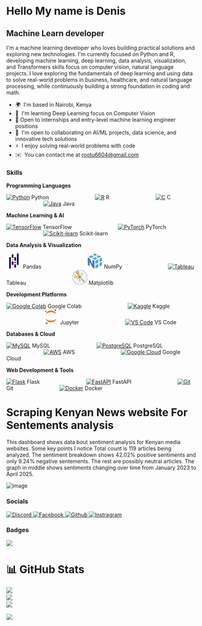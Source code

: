 Hello My name is Denis 
======================

Machine Learn developer
-----------------------
I'm a machine learning developer who loves building practical solutions and exploring new technologies. I'm currently focused on Python and R, developing  machine learning, deep learning, data analysis, visualization, and Transformers skills focus on computer vision, natural language projects. I love exploring the fundamentals of deep learning and using data to solve real-world problems in business, healthcare, and natural language processing, while continuously building a strong foundation in coding and math.

* 🌍  I'm based in Nairobi, Kenya
* 🧠  I'm learning Deep Learning focus on Computer Vision
* 💼  Open to internships and entry-level machine learning engineer positions
* 🤝  I'm open to collaborating on AI/ML projects, data science, and innovative tech solutions
*  ⚡  I enjoy solving real-world problems with code
*  ✉️  You can contact me at [rootu6604@gmail.com](mailto:rootu6604@gmail.com)


### Skills

**Programming Languages**
<p align="left">
<a href="https://www.python.org/" target="_blank" rel="noreferrer"><img src="https://raw.githubusercontent.com/danielcranney/readme-generator/main/public/icons/skills/python-colored.svg" width="40" height="40" alt="Python" title="Python"/></a>
<span style="margin-right: 20px;">Python</span>
&nbsp;&nbsp;&nbsp;&nbsp;&nbsp;&nbsp;&nbsp;&nbsp;&nbsp;&nbsp;&nbsp;&nbsp;&nbsp;&nbsp;&nbsp;&nbsp;&nbsp;&nbsp;&nbsp;&nbsp;&nbsp;&nbsp;&nbsp;&nbsp;
<a href="https://www.r-project.org/" target="_blank" rel="noreferrer"><img src="https://raw.githubusercontent.com/danielcranney/readme-generator/main/public/icons/skills/rlang-colored.svg" width="40" height="40" alt="R" title="R"/></a>
<span style="margin-right: 20px;">R</span>
&nbsp;&nbsp;&nbsp;&nbsp;&nbsp;&nbsp;&nbsp;&nbsp;&nbsp;&nbsp;&nbsp;&nbsp;&nbsp;&nbsp;&nbsp;&nbsp;&nbsp;&nbsp;&nbsp;&nbsp;&nbsp;&nbsp;&nbsp;&nbsp;
<a href="https://docs.microsoft.com/en-us/cpp/?view=msvc-170" target="_blank" rel="noreferrer"><img src="https://raw.githubusercontent.com/danielcranney/readme-generator/main/public/icons/skills/c-colored.svg" width="40" height="40" alt="C" title="C"/></a>
<span style="margin-right: 20px;">C</span>
&nbsp;&nbsp;&nbsp;&nbsp;&nbsp;&nbsp;&nbsp;&nbsp;&nbsp;&nbsp;&nbsp;&nbsp;&nbsp;&nbsp;&nbsp;&nbsp;&nbsp;&nbsp;&nbsp;&nbsp;&nbsp;&nbsp;&nbsp;&nbsp;
<a href="https://www.oracle.com/java/" target="_blank" rel="noreferrer"><img src="https://raw.githubusercontent.com/danielcranney/readme-generator/main/public/icons/skills/java-colored.svg" width="40" height="40" alt="Java" title="Java"/></a>
<span>Java</span>
</p>

**Machine Learning & AI**
<p align="left">
<a href="https://www.tensorflow.org/" target="_blank" rel="noreferrer"><img src="https://raw.githubusercontent.com/danielcranney/readme-generator/main/public/icons/skills/tensorflow-colored.svg" width="40" height="40" alt="TensorFlow" title="TensorFlow"/></a>
<span style="margin-right: 20px;">TensorFlow</span>
&nbsp;&nbsp;&nbsp;&nbsp;&nbsp;&nbsp;&nbsp;&nbsp;&nbsp;&nbsp;&nbsp;&nbsp;&nbsp;&nbsp;&nbsp;&nbsp;&nbsp;&nbsp;&nbsp;&nbsp;&nbsp;&nbsp;&nbsp;&nbsp;
<a href="https://pytorch.org/" target="_blank" rel="noreferrer"><img src="https://raw.githubusercontent.com/danielcranney/readme-generator/main/public/icons/skills/pytorch-colored.svg" width="40" height="40" alt="PyTorch" title="PyTorch"/></a>
<span style="margin-right: 20px;">PyTorch</span>
&nbsp;&nbsp;&nbsp;&nbsp;&nbsp;&nbsp;&nbsp;&nbsp;&nbsp;&nbsp;&nbsp;&nbsp;&nbsp;&nbsp;&nbsp;&nbsp;&nbsp;&nbsp;&nbsp;&nbsp;&nbsp;&nbsp;&nbsp;&nbsp;
<a href="https://scikit-learn.org/" target="_blank" rel="noreferrer"><img src="https://upload.wikimedia.org/wikipedia/commons/0/05/Scikit_learn_logo_small.svg" width="40" height="40" alt="Scikit-learn" title="Scikit-learn"/></a>
<span>Scikit-learn</span>
</p>

**Data Analysis & Visualization**
<p align="left">
<a href="https://pandas.pydata.org/" target="_blank" rel="noreferrer"><img src="https://raw.githubusercontent.com/devicons/devicon/master/icons/pandas/pandas-original.svg" width="40" height="40" alt="Pandas" title="Pandas"/></a>
<span style="margin-right: 20px;">Pandas</span>
&nbsp;&nbsp;&nbsp;&nbsp;&nbsp;&nbsp;&nbsp;&nbsp;&nbsp;&nbsp;&nbsp;&nbsp;&nbsp;&nbsp;&nbsp;&nbsp;&nbsp;&nbsp;&nbsp;&nbsp;&nbsp;&nbsp;&nbsp;&nbsp;
<a href="https://numpy.org/" target="_blank" rel="noreferrer"><img src="https://raw.githubusercontent.com/devicons/devicon/master/icons/numpy/numpy-original.svg" width="40" height="40" alt="NumPy" title="NumPy"/></a>
<span style="margin-right: 20px;">NumPy</span>
&nbsp;&nbsp;&nbsp;&nbsp;&nbsp;&nbsp;&nbsp;&nbsp;&nbsp;&nbsp;&nbsp;&nbsp;&nbsp;&nbsp;&nbsp;&nbsp;&nbsp;&nbsp;&nbsp;&nbsp;&nbsp;&nbsp;&nbsp;&nbsp;
<a href="https://www.tableau.com/" target="_blank" rel="noreferrer"><img src="https://cdn.worldvectorlogo.com/logos/tableau-software.svg" width="40" height="40" alt="Tableau" title="Tableau"/></a>
<span style="margin-right: 20px;">Tableau</span>
&nbsp;&nbsp;&nbsp;&nbsp;&nbsp;&nbsp;&nbsp;&nbsp;&nbsp;&nbsp;&nbsp;&nbsp;&nbsp;&nbsp;&nbsp;&nbsp;&nbsp;&nbsp;&nbsp;&nbsp;&nbsp;&nbsp;&nbsp;&nbsp;
<a href="https://matplotlib.org/" target="_blank" rel="noreferrer"><img src="https://raw.githubusercontent.com/devicons/devicon/master/icons/matplotlib/matplotlib-original.svg" width="40" height="40" alt="Matplotlib" title="Matplotlib"/></a>
<span>Matplotlib</span>
</p>

**Development Platforms**
<p align="left">
<a href="https://colab.research.google.com/" target="_blank" rel="noreferrer"><img src="https://colab.research.google.com/img/colab_favicon_256px.png" width="40" height="40" alt="Google Colab" title="Google Colab"/></a>
<span style="margin-right: 20px;">Google Colab</span>
&nbsp;&nbsp;&nbsp;&nbsp;&nbsp;&nbsp;&nbsp;&nbsp;&nbsp;&nbsp;&nbsp;&nbsp;&nbsp;&nbsp;&nbsp;&nbsp;&nbsp;&nbsp;&nbsp;&nbsp;&nbsp;&nbsp;&nbsp;&nbsp;
<a href="https://www.kaggle.com/" target="_blank" rel="noreferrer"><img src="https://www.kaggle.com/static/images/open-in-kaggle.svg" width="40" height="40" alt="Kaggle" title="Kaggle"/></a>
<span style="margin-right: 20px;">Kaggle</span>
&nbsp;&nbsp;&nbsp;&nbsp;&nbsp;&nbsp;&nbsp;&nbsp;&nbsp;&nbsp;&nbsp;&nbsp;&nbsp;&nbsp;&nbsp;&nbsp;&nbsp;&nbsp;&nbsp;&nbsp;&nbsp;&nbsp;&nbsp;&nbsp;
<a href="https://jupyter.org/" target="_blank" rel="noreferrer"><img src="https://raw.githubusercontent.com/devicons/devicon/master/icons/jupyter/jupyter-original.svg" width="40" height="40" alt="Jupyter" title="Jupyter"/></a>
<span style="margin-right: 20px;">Jupyter</span>
&nbsp;&nbsp;&nbsp;&nbsp;&nbsp;&nbsp;&nbsp;&nbsp;&nbsp;&nbsp;&nbsp;&nbsp;&nbsp;&nbsp;&nbsp;&nbsp;&nbsp;&nbsp;&nbsp;&nbsp;&nbsp;&nbsp;&nbsp;&nbsp;
<a href="https://code.visualstudio.com/" target="_blank" rel="noreferrer"><img src="https://raw.githubusercontent.com/danielcranney/readme-generator/main/public/icons/skills/visualstudiocode-colored.svg" width="40" height="40" alt="VS Code" title="VS Code"/></a>
<span>VS Code</span>
</p>

**Databases & Cloud**
<p align="left">
<a href="https://www.mysql.com/" target="_blank" rel="noreferrer"><img src="https://raw.githubusercontent.com/danielcranney/readme-generator/main/public/icons/skills/mysql-colored.svg" width="40" height="40" alt="MySQL" title="MySQL"/></a>
<span style="margin-right: 20px;">MySQL</span>
&nbsp;&nbsp;&nbsp;&nbsp;&nbsp;&nbsp;&nbsp;&nbsp;&nbsp;&nbsp;&nbsp;&nbsp;&nbsp;&nbsp;&nbsp;&nbsp;&nbsp;&nbsp;&nbsp;&nbsp;&nbsp;&nbsp;&nbsp;&nbsp;
<a href="https://www.postgresql.org/" target="_blank" rel="noreferrer"><img src="https://raw.githubusercontent.com/danielcranney/readme-generator/main/public/icons/skills/postgresql-colored.svg" width="40" height="40" alt="PostgreSQL" title="PostgreSQL"/></a>
<span style="margin-right: 20px;">PostgreSQL</span>
&nbsp;&nbsp;&nbsp;&nbsp;&nbsp;&nbsp;&nbsp;&nbsp;&nbsp;&nbsp;&nbsp;&nbsp;&nbsp;&nbsp;&nbsp;&nbsp;&nbsp;&nbsp;&nbsp;&nbsp;&nbsp;&nbsp;&nbsp;&nbsp;
<a href="https://aws.amazon.com" target="_blank" rel="noreferrer"><img src="https://raw.githubusercontent.com/danielcranney/readme-generator/main/public/icons/skills/aws-colored.svg" width="40" height="40" alt="AWS" title="AWS"/></a>
<span style="margin-right: 20px;">AWS</span>
&nbsp;&nbsp;&nbsp;&nbsp;&nbsp;&nbsp;&nbsp;&nbsp;&nbsp;&nbsp;&nbsp;&nbsp;&nbsp;&nbsp;&nbsp;&nbsp;&nbsp;&nbsp;&nbsp;&nbsp;&nbsp;&nbsp;&nbsp;&nbsp;
<a href="https://cloud.google.com/" target="_blank" rel="noreferrer"><img src="https://raw.githubusercontent.com/danielcranney/readme-generator/main/public/icons/skills/googlecloud-colored.svg" width="40" height="40" alt="Google Cloud" title="Google Cloud"/></a>
<span>Google Cloud</span>
</p>

**Web Development & Tools**
<p align="left">
<a href="https://flask.palletsprojects.com/en/3.0.x/" target="_blank" rel="noreferrer"><img src="https://raw.githubusercontent.com/danielcranney/readme-generator/main/public/icons/skills/flask-colored.svg" width="40" height="40" alt="Flask" title="Flask"/></a>
<span style="margin-right: 20px;">Flask</span>
&nbsp;&nbsp;&nbsp;&nbsp;&nbsp;&nbsp;&nbsp;&nbsp;&nbsp;&nbsp;&nbsp;&nbsp;&nbsp;&nbsp;&nbsp;&nbsp;&nbsp;&nbsp;&nbsp;&nbsp;&nbsp;&nbsp;&nbsp;&nbsp;
<a href="https://fastapi.tiangolo.com/" target="_blank" rel="noreferrer"><img src="https://raw.githubusercontent.com/danielcranney/readme-generator/main/public/icons/skills/fastapi-colored.svg" width="40" height="40" alt="FastAPI" title="FastAPI"/></a>
<span style="margin-right: 20px;">FastAPI</span>
&nbsp;&nbsp;&nbsp;&nbsp;&nbsp;&nbsp;&nbsp;&nbsp;&nbsp;&nbsp;&nbsp;&nbsp;&nbsp;&nbsp;&nbsp;&nbsp;&nbsp;&nbsp;&nbsp;&nbsp;&nbsp;&nbsp;&nbsp;&nbsp;
<a href="https://git-scm.com/" target="_blank" rel="noreferrer"><img src="https://raw.githubusercontent.com/danielcranney/readme-generator/main/public/icons/skills/git-colored.svg" width="40" height="40" alt="Git" title="Git"/></a>
<span style="margin-right: 20px;">Git</span>
&nbsp;&nbsp;&nbsp;&nbsp;&nbsp;&nbsp;&nbsp;&nbsp;&nbsp;&nbsp;&nbsp;&nbsp;&nbsp;&nbsp;&nbsp;&nbsp;&nbsp;&nbsp;&nbsp;&nbsp;&nbsp;&nbsp;&nbsp;&nbsp;
<a href="https://www.docker.com/" target="_blank" rel="noreferrer"><img src="https://raw.githubusercontent.com/danielcranney/readme-generator/main/public/icons/skills/docker-colored.svg" width="40" height="40" alt="Docker" title="Docker"/></a>
<span>Docker</span>
</p>


# Scraping Kenyan News website For Sentements analysis 

This dashboard shows data bout sentiment analysis for Kenyan media websites. Some key points I notice
Total count is 119 articles being analyzed. The sentiment breakdown shows 42.02% positive sentiments and only 9.24% negative sentements. The rest are possibly  neutral articles. The graph in middle shows sentiments changing over time from January 2023 to April 2025.

![image](https://github.com/user-attachments/assets/69ce5672-0c86-41ca-a262-dc2b90cf92c7)


### Socials

<p align="left"> <a href="https://discord.com/users/root" target="_blank" rel="noreferrer"> <picture> <source media="(prefers-color-scheme: dark)" srcset="https://raw.githubusercontent.com/danielcranney/readme-generator/main/public/icons/socials/discord-dark.svg" /> <source media="(prefers-color-scheme: light)" srcset="https://raw.githubusercontent.com/danielcranney/readme-generator/main/public/icons/socials/discord.svg" /> <img src="https://raw.githubusercontent.com/danielcranney/readme-generator/main/public/icons/socials/discord.svg" width="32" height="32" alt="Discord" title="Discord" /> </picture> </a> <a href="https://www.facebook.com/root" target="_blank" rel="noreferrer"> <picture> <source media="(prefers-color-scheme: dark)" srcset="https://raw.githubusercontent.com/danielcranney/readme-generator/main/public/icons/socials/facebook-dark.svg" /> <source media="(prefers-color-scheme: light)" srcset="https://raw.githubusercontent.com/danielcranney/readme-generator/main/public/icons/socials/facebook.svg" /> <img src="https://raw.githubusercontent.com/danielcranney/readme-generator/main/public/icons/socials/facebook.svg" width="32" height="32" alt="Facebook" title="Facebook" /> </picture> </a> <a href="https://www.github.com/codeshujaa" target="_blank" rel="noreferrer"> <picture> <source media="(prefers-color-scheme: dark)" srcset="https://raw.githubusercontent.com/danielcranney/readme-generator/main/public/icons/socials/github-dark.svg" /> <source media="(prefers-color-scheme: light)" srcset="https://raw.githubusercontent.com/danielcranney/readme-generator/main/public/icons/socials/github.svg" /> <img src="https://raw.githubusercontent.com/danielcranney/readme-generator/main/public/icons/socials/github.svg" width="32" height="32" alt="Github" title="Github" /> </picture> </a> <a href="http://www.instagram.com/root" target="_blank" rel="noreferrer"> <picture> <source media="(prefers-color-scheme: dark)" srcset="https://raw.githubusercontent.com/danielcranney/readme-generator/main/public/icons/socials/instagram-dark.svg" /> <source media="(prefers-color-scheme: light)" srcset="https://raw.githubusercontent.com/danielcranney/readme-generator/main/public/icons/socials/instagram.svg" /> <img src="https://raw.githubusercontent.com/danielcranney/readme-generator/main/public/icons/socials/instagram.svg" width="32" height="32" alt="Instragram" title="Instragram" /> </picture> </a></p>

### Badges
![](https://github-profile-trophy.vercel.app/?username=codeshujaa&theme=radical&no-frame=false&no-bg=true&margin-w=4)


# 📊 GitHub Stats
![](https://github-readme-stats.vercel.app/api?username=codeshujaa&theme=dark&hide_border=false&include_all_commits=false&count_private=false)<br/>
![](https://github-readme-streak-stats.herokuapp.com/?user=codeshujaa&theme=dark&hide_border=false)<br/>
![](https://github-readme-stats.vercel.app/api/top-langs/?username=codeshujaa&theme=dark&hide_border=false&include_all_commits=false&count_private=false&layout=compact)



<a href="https://www.github.com/codeshujaa" target="_blank" rel="noreferrer"><img
src="https://img.shields.io/github/followers/codeshujaa?logo=github&style=for-the-badge&color=0891b2&labelColor=1c1917" /></a>


